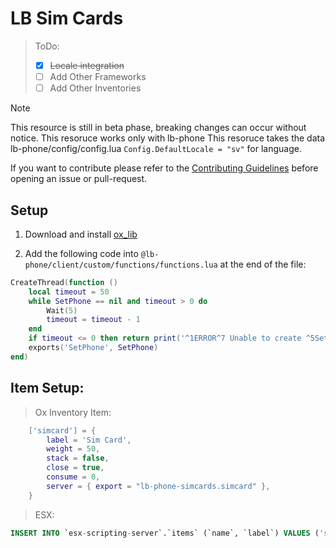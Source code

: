 # LB Sim Cards

> ToDo:
> - [x] ~~Locale integration~~
> - [ ] Add Other Frameworks
> - [ ] Add Other Inventories

> [!NOTE]
> This resource is still in beta phase, breaking changes can occur without notice.
> This resoruce works only with lb-phone
> This resoruce takes the data lb-phone/config/config.lua ```Config.DefaultLocale = "sv"``` for language.

If you want to contribute please refer to the [Contributing Guidelines](https://github.com/Maximus7474/lb-phone-simcards/blob/main/CONTRIBUTING.md) before opening an issue or pull-request.

## Setup

1. Download and install [ox_lib](https://github.com/overextended/ox_lib/releases)

2. Add the following code into `@lb-phone/client/custom/functions/functions.lua` at the end of the file:
```lua
CreateThread(function ()
    local timeout = 50
    while SetPhone == nil and timeout > 0 do
        Wait(5)
        timeout = timeout - 1
    end
    if timeout <= 0 then return print('^1ERROR^7 Unable to create ^5SetPhone^7 export') end
    exports('SetPhone', SetPhone)
end)
```

## Item Setup:
> Ox Inventory Item:
```lua
    ['simcard'] = {
        label = 'Sim Card',
        weight = 50,
        stack = false,
        close = true,
        consume = 0,
        server = { export = "lb-phone-simcards.simcard" },
    }
```
> ESX:
```sql
INSERT INTO `esx-scripting-server`.`items` (`name`, `label`) VALUES ('simcard', 'Sim Card');
```

